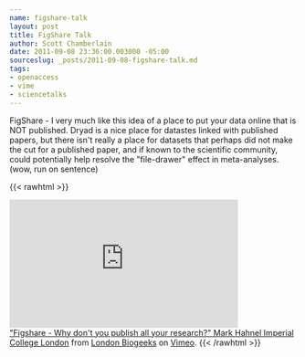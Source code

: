 ```yaml
---
name: figshare-talk
layout: post
title: FigShare Talk
author: Scott Chamberlain
date: 2011-09-08 23:36:00.003000 -05:00
sourceslug: _posts/2011-09-08-figshare-talk.md
tags:
- openaccess
- vime
- sciencetalks
---
```


FigShare - I very much like this idea of a place to put your data online that is NOT published. Dryad is a nice place for datastes linked with published papers, but there isn't really a place for datasets that perhaps did not make the cut for a published paper, and if known to the scientific community, could potentially help resolve the "file-drawer" effect in meta-analyses. (wow, run on sentence)

{{< rawhtml >}}
<iframe frameborder="0" height="225" src="http://player.vimeo.com/video/26416313?title=0&amp;byline=0&amp;portrait=0" width="400"></iframe><br /><a href="http://vimeo.com/26416313">"Figshare - Why don't you publish all your research?" Mark Hahnel Imperial College London</a> from <a href="http://vimeo.com/biogeeks">London Biogeeks</a> on <a href="http://vimeo.com/">Vimeo</a>.
{{< /rawhtml >}}
